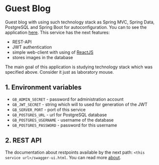# Guest Blog
Guest blog with using such technology stack as Spring MVC, Spring Data, PostgreSQL and Spring Boot for autoconfiguration. You can to see the application [here][1]. This service has the next features:
- REST-API
- JWT authentication
- simple web-client with using of [ReactJS][2]
- stores images in the database

The main goal of this application is studying technology stack which was specified above. Consider it just as laboratory mouse.



## 1. Environment variables
- `GB_ADMIN_SECRET` - password for administration account
- `GB_JWT_SECRET` - string which will to used for generation of the JWT
- `GB_SERVER_PORT` - port of this service
- `GB_POSTGRES_URL` - url for PostgreSQL database
- `GB_POSTGRES_USERNAME` - username of the database
- `GB_POSTGRES_PASSWORD` - password for this username



## 2. REST API

The documentation about restpoints available by the next path: `<this service url>/swagger-ui.html`. You can read more [about][5].





[1]: https://guestblog.herokuapp.com
[2]: https://reactjs.org/
[4]: https://en.wikipedia.org/wiki/Base64
[5]: https://springfox.github.io/springfox/docs/current/#springfox-swagger-ui
